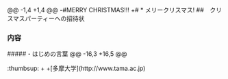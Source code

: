 @@ -1,4 +1,4 @@
 -#MERRY CHRISTMAS!!!
 +# * メリークリスマス!
  ##　クリスマスパーティーへの招待状
  ### 内容
  #####・はじめの言葉
 @@ -16,3 +16,5 @@
      </tr>
  </table>
  :thumbsup:
 +
 +[多摩大学](http://www.tama.ac.jp)
